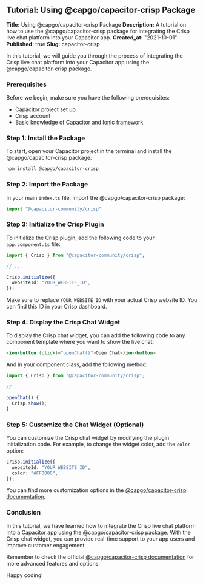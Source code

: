 ## Tutorial: Using @capgo/capacitor-crisp Package

**Title:** Using @capgo/capacitor-crisp Package
**Description:** A tutorial on how to use the @capgo/capacitor-crisp package for integrating the Crisp live chat platform into your Capacitor app.
**Created_at:** "2021-10-01"
**Published:** true
**Slug:** capacitor-crisp

In this tutorial, we will guide you through the process of integrating the Crisp live chat platform into your Capacitor app using the @capgo/capacitor-crisp package.

### Prerequisites

Before we begin, make sure you have the following prerequisites:

- Capacitor project set up
- Crisp account
- Basic knowledge of Capacitor and Ionic framework

### Step 1: Install the Package

To start, open your Capacitor project in the terminal and install the @capgo/capacitor-crisp package:

```bash
npm install @capgo/capacitor-crisp
```

### Step 2: Import the Package

In your main `index.ts` file, import the @capgo/capacitor-crisp package:

```typescript
import "@capacitor-community/crisp"
```

### Step 3: Initialize the Crisp Plugin

To initialize the Crisp plugin, add the following code to your `app.component.ts` file:

```typescript
import { Crisp } from "@capacitor-community/crisp";

// ...

Crisp.initialize({
  websiteId: "YOUR_WEBSITE_ID",
});
```

Make sure to replace `YOUR_WEBSITE_ID` with your actual Crisp website ID. You can find this ID in your Crisp dashboard.

### Step 4: Display the Crisp Chat Widget

To display the Crisp chat widget, you can add the following code to any component template where you want to show the live chat:

```html
<ion-button (click)="openChat()">Open Chat</ion-button>
```

And in your component class, add the following method:

```typescript
import { Crisp } from "@capacitor-community/crisp";

// ...

openChat() {
  Crisp.show();
}
```

### Step 5: Customize the Chat Widget (Optional)

You can customize the Crisp chat widget by modifying the plugin initialization code. For example, to change the widget color, add the `color` option:

```typescript
Crisp.initialize({
  websiteId: "YOUR_WEBSITE_ID",
  color: "#FF0000",
});
```

You can find more customization options in the [@capgo/capacitor-crisp documentation](https://github.com/capgo/capacitor-crisp).

### Conclusion

In this tutorial, we have learned how to integrate the Crisp live chat platform into a Capacitor app using the @capgo/capacitor-crisp package. With the Crisp chat widget, you can provide real-time support to your app users and improve customer engagement.

Remember to check the official [@capgo/capacitor-crisp documentation](https://github.com/capgo/capacitor-crisp) for more advanced features and options.

Happy coding!